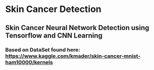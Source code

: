# Skin Cancer Detection


## Skin Cancer Neural Network Detection using Tensorflow and CNN Learning


### Based on DataSet found here: https://www.kaggle.com/kmader/skin-cancer-mnist-ham10000/kernels



